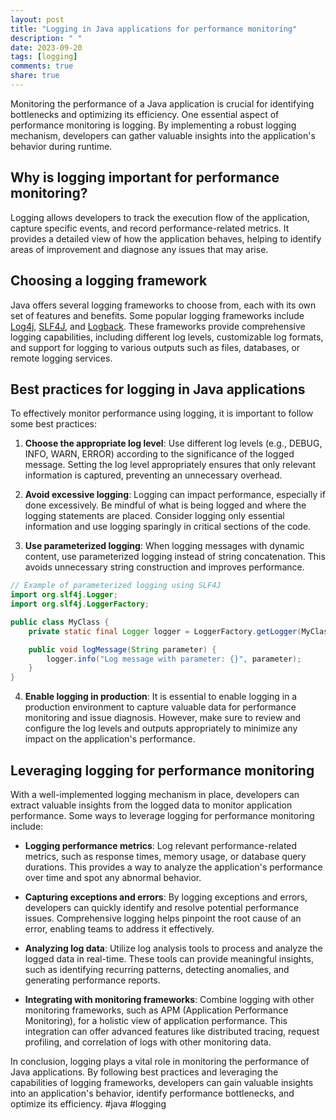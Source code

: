 ```yaml
---
layout: post
title: "Logging in Java applications for performance monitoring"
description: " "
date: 2023-09-20
tags: [logging]
comments: true
share: true
---
```


Monitoring the performance of a Java application is crucial for identifying bottlenecks and optimizing its efficiency. One essential aspect of performance monitoring is logging. By implementing a robust logging mechanism, developers can gather valuable insights into the application's behavior during runtime.

## Why is logging important for performance monitoring?

Logging allows developers to track the execution flow of the application, capture specific events, and record performance-related metrics. It provides a detailed view of how the application behaves, helping to identify areas of improvement and diagnose any issues that may arise.

## Choosing a logging framework

Java offers several logging frameworks to choose from, each with its own set of features and benefits. Some popular logging frameworks include [Log4j](https://logging.apache.org/log4j/2.x/), [SLF4J](http://www.slf4j.org/), and [Logback](http://logback.qos.ch/). These frameworks provide comprehensive logging capabilities, including different log levels, customizable log formats, and support for logging to various outputs such as files, databases, or remote logging services.

## Best practices for logging in Java applications

To effectively monitor performance using logging, it is important to follow some best practices:

1. **Choose the appropriate log level**: Use different log levels (e.g., DEBUG, INFO, WARN, ERROR) according to the significance of the logged message. Setting the log level appropriately ensures that only relevant information is captured, preventing an unnecessary overhead.

2. **Avoid excessive logging**: Logging can impact performance, especially if done excessively. Be mindful of what is being logged and where the logging statements are placed. Consider logging only essential information and use logging sparingly in critical sections of the code.

3. **Use parameterized logging**: When logging messages with dynamic content, use parameterized logging instead of string concatenation. This avoids unnecessary string construction and improves performance.

```java
// Example of parameterized logging using SLF4J
import org.slf4j.Logger;
import org.slf4j.LoggerFactory;

public class MyClass {
    private static final Logger logger = LoggerFactory.getLogger(MyClass.class);

    public void logMessage(String parameter) {
        logger.info("Log message with parameter: {}", parameter);
    }
}
```

4. **Enable logging in production**: It is essential to enable logging in a production environment to capture valuable data for performance monitoring and issue diagnosis. However, make sure to review and configure the log levels and outputs appropriately to minimize any impact on the application's performance.

## Leveraging logging for performance monitoring

With a well-implemented logging mechanism in place, developers can extract valuable insights from the logged data to monitor application performance. Some ways to leverage logging for performance monitoring include:

- **Logging performance metrics**: Log relevant performance-related metrics, such as response times, memory usage, or database query durations. This provides a way to analyze the application's performance over time and spot any abnormal behavior.

- **Capturing exceptions and errors**: By logging exceptions and errors, developers can quickly identify and resolve potential performance issues. Comprehensive logging helps pinpoint the root cause of an error, enabling teams to address it effectively.

- **Analyzing log data**: Utilize log analysis tools to process and analyze the logged data in real-time. These tools can provide meaningful insights, such as identifying recurring patterns, detecting anomalies, and generating performance reports.

- **Integrating with monitoring frameworks**: Combine logging with other monitoring frameworks, such as APM (Application Performance Monitoring), for a holistic view of application performance. This integration can offer advanced features like distributed tracing, request profiling, and correlation of logs with other monitoring data.

In conclusion, logging plays a vital role in monitoring the performance of Java applications. By following best practices and leveraging the capabilities of logging frameworks, developers can gain valuable insights into an application's behavior, identify performance bottlenecks, and optimize its efficiency. #java #logging